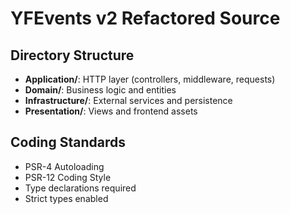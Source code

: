 # YFEvents v2 Refactored Source

## Directory Structure

- **Application/**: HTTP layer (controllers, middleware, requests)
- **Domain/**: Business logic and entities
- **Infrastructure/**: External services and persistence
- **Presentation/**: Views and frontend assets

## Coding Standards

- PSR-4 Autoloading
- PSR-12 Coding Style
- Type declarations required
- Strict types enabled

